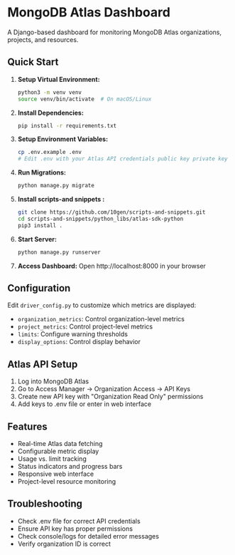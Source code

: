 # MongoDB Atlas Dashboard

A Django-based dashboard for monitoring MongoDB Atlas organizations, projects, and resources.

## Quick Start

1. **Setup Virtual Environment:**
   ```bash
   python3 -m venv venv
   source venv/bin/activate  # On macOS/Linux
   
   ```

2. **Install Dependencies:**
   ```bash
   pip install -r requirements.txt

   ```

3. **Setup Environment Variables:**
   ```bash
   cp .env.example .env
   # Edit .env with your Atlas API credentials public key private key
   ```

4. **Run Migrations:**
   ```bash
   python manage.py migrate
   ```

4. **Install scripts-and snippets :**
   ```bash
   git clone https://github.com/10gen/scripts-and-snippets.git
   cd scripts-and-snippets/python_libs/atlas-sdk-python 
   pip3 install .

   ```

5. **Start Server:**
   ```bash
   python manage.py runserver
   ```

6. **Access Dashboard:**
   Open http://localhost:8000 in your browser

## Configuration

Edit `driver_config.py` to customize which metrics are displayed:

- `organization_metrics`: Control organization-level metrics
- `project_metrics`: Control project-level metrics  
- `limits`: Configure warning thresholds
- `display_options`: Control display behavior

## Atlas API Setup

1. Log into MongoDB Atlas
2. Go to Access Manager → Organization Access → API Keys
3. Create new API key with "Organization Read Only" permissions
4. Add keys to .env file or enter in web interface

## Features

- Real-time Atlas data fetching
- Configurable metric display
- Usage vs. limit tracking
- Status indicators and progress bars
- Responsive web interface
- Project-level resource monitoring

## Troubleshooting

- Check .env file for correct API credentials
- Ensure API key has proper permissions
- Check console/logs for detailed error messages
- Verify organization ID is correct
